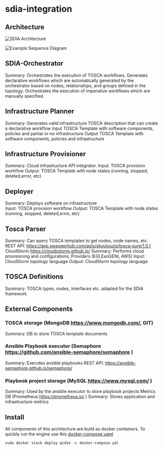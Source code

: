 # sdia-integration


## Architecture 
![SDIA Architecture](https://raw.githubusercontent.com/qcdia-sdia/sdia-orchestrator/master/images/Untitled%20drawing.png)

![Example Sequence Diagram](https://raw.githubusercontent.com/qcdia-sdia/sdia-integration/main/images/seq.png)


## SDIA-Orchestrator
Summary: Orchestrates the execution of TOSCA workflows. Generates declarative workflows which are automatically generated by the orchestrator based on nodes, relationships, and groups defined in the topology. Orchestrates the execution of imperative workflows which are manually specified.  

## Infrastructure Planner 
Summary: Generates valid infrastructure TOSCA description that can create a declarative workflow 
Input TOSCA Template with software components, policies and  partial or no infrastructure
Output  TOSCA Template with software components, policies and infrastructure


## Infrastructure Provisioner 
Summary: Cloud infrastructure API integrator. 
Input: TOSCA provision workflow
Output: TOSCA Template with node states (running, stopped, deleted,error, etc)

## Deployer 
Summary: Deploys software on infrastructure   
Input: TOSCA provision workflow
Output: TOSCA Template with node states (running, stopped, deleted,error, etc)

## Tosca Parser 
Summary: Can query TOSCA templates to get nodes, node names, etc.
REST API: https://app.swaggerhub.com/apis/skoulouzis/tosca-sure/1.0.1
CloudStorm https://cloudsstorm.github.io/ 
Summary: Performs cloud provisioning and configurations. Providers (EGI,ExoGENI, AWS)
Input:  CloudStorm topology language 
Output:  CloudStorm topology language 


## TOSCA Definitions 
Summary: TOSCA types, nodes, interfaces etc. adapted for the SDIA framework 


## External Components    

### TOSCA storage (MongoDB https://www.mongodb.com/, GIT)
Summary: DB to store TOSCA template documents 

### Ansible Playbook executor (Semaphore https://github.com/ansible-semaphore/semaphore )
Summary: Executes ansible playbooks 
REST API: https://ansible-semaphore.github.io/semaphore/

### Playbook project storage (MySQL https://www.mysql.com/ )
Summary: Used by the ansible executor to store playbook projects 
Metrics DB (Prometheus https://prometheus.io/ ) 
Summary: Stores application and infrastructure metrics 


## Install


All components of this architecture are build as docker containers. 
To quickly run the engine use this [docker-compose.yaml](./blob/master/docker-compose.yml)
```
sudo docker stack deploy qcdie -c docker-compose.yml
```




